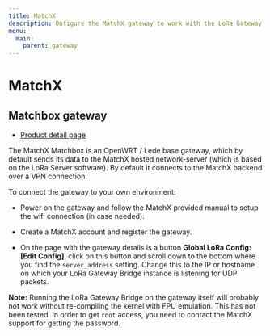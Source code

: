 ```yaml
---
title: MatchX
description: Onfigure the MatchX gateway to work with the LoRa Gateway Bridge service.
menu:
  main:
    parent: gateway
---
```


# MatchX

## Matchbox gateway

* [Product detail page](https://www.matchx.io/hardware/)

The MatchX Matchbox is an OpenWRT / Lede
base gateway, which by default sends its data to the MatchX hosted network-server
(which is based on the LoRa Server software). By default it connects to the MatchX
backend over a VPN connection.

To connect the gateway to your own environment:

* Power on the gateway and follow the MatchX provided manual to setup the
  wifi connection (in case needed).

* Create a MatchX account and register the gateway.

* On the page with the gateway details is a button **Global LoRa Config: [Edit Config]**.
  click on this button and scroll down to the bottom where you find the
  `server_address` setting. Change this to the IP or hostname on which
  your LoRa Gateway Bridge instance is listening for UDP packets.

**Note:** Running the LoRa Gateway Bridge on the gateway itself will probably
not work without re-compiling the kernel with FPU emulation. This has not been
tested. In order to get `root` access, you need to contact the MatchX support
for getting the password.

